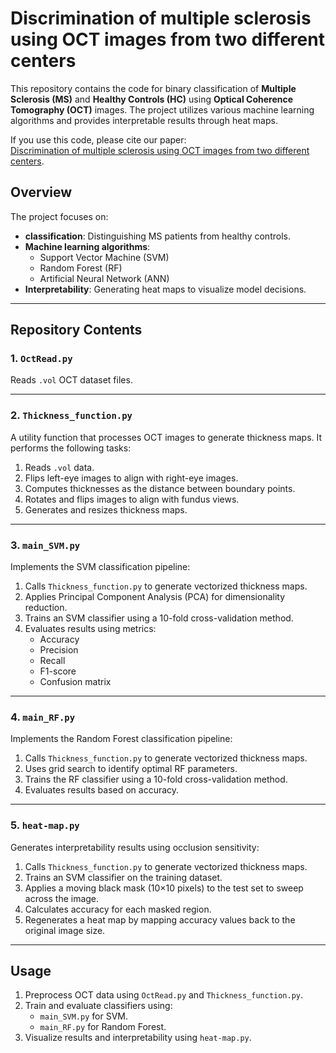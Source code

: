 # Discrimination of multiple sclerosis using OCT images from two different centers

This repository contains the code for binary classification of **Multiple Sclerosis (MS)** and **Healthy Controls (HC)** using **Optical Coherence Tomography (OCT)** images. The project utilizes various machine learning algorithms and provides interpretable results through heat maps.

If you use this code, please cite our paper:  
[Discrimination of multiple sclerosis using OCT images from two different centers](https://www.sciencedirect.com/science/article/pii/S2211034823003486).

## Overview
The project focuses on:
- **classification**: Distinguishing MS patients from healthy controls.  
- **Machine learning algorithms**:
  - Support Vector Machine (SVM)
  - Random Forest (RF)
  - Artificial Neural Network (ANN)  
- **Interpretability**: Generating heat maps to visualize model decisions.

---

## Repository Contents
### 1. **`OctRead.py`**
Reads `.vol` OCT dataset files.

---

### 2. **`Thickness_function.py`**
A utility function that processes OCT images to generate thickness maps. It performs the following tasks:
1. Reads `.vol` data.
2. Flips left-eye images to align with right-eye images.
3. Computes thicknesses as the distance between boundary points.
4. Rotates and flips images to align with fundus views.
5. Generates and resizes thickness maps.

---

### 3. **`main_SVM.py`**
Implements the SVM classification pipeline:
1. Calls `Thickness_function.py` to generate vectorized thickness maps.
2. Applies Principal Component Analysis (PCA) for dimensionality reduction.
3. Trains an SVM classifier using a 10-fold cross-validation method.
4. Evaluates results using metrics:
   - Accuracy
   - Precision
   - Recall
   - F1-score
   - Confusion matrix

---

### 4. **`main_RF.py`**
Implements the Random Forest classification pipeline:
1. Calls `Thickness_function.py` to generate vectorized thickness maps.
2. Uses grid search to identify optimal RF parameters.
3. Trains the RF classifier using a 10-fold cross-validation method.
4. Evaluates results based on accuracy.

---

### 5. **`heat-map.py`**
Generates interpretability results using occlusion sensitivity:
1. Calls `Thickness_function.py` to generate vectorized thickness maps.
2. Trains an SVM classifier on the training dataset.
3. Applies a moving black mask (10×10 pixels) to the test set to sweep across the image.
4. Calculates accuracy for each masked region.
5. Regenerates a heat map by mapping accuracy values back to the original image size.

---

## Usage
1. Preprocess OCT data using `OctRead.py` and `Thickness_function.py`.
2. Train and evaluate classifiers using:
   - `main_SVM.py` for SVM.
   - `main_RF.py` for Random Forest.
3. Visualize results and interpretability using `heat-map.py`.

